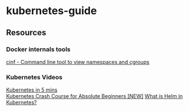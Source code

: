 # kubernetes-guide

## Resources

### Docker internals tools
[cinf - Command line tool to view namespaces and cgroups](https://github.com/mhausenblas/cinf)

### Kubernetes Videos
[Kubernetes in 5 mins](https://www.youtube.com/watch?v=PH-2FfFD2PU)  
[Kubernetes Crash Course for Absolute Beginners [NEW]](https://www.youtube.com/watch?v=s_o8dwzRlu4)
[What is Helm in Kubernetes?](https://www.youtube.com/watch?v=-ykwb1d0DXU)
